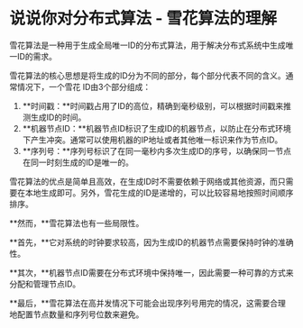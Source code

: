 # 说说你对分布式算法 - 雪花算法的理解

雪花算法是一种用于生成全局唯一ID的分布式算法，用于解决分布式系统中生成唯一ID的需求。

雪花算法的核心思想是将生成的ID分为不同的部分，每个部分代表不同的含义。通常情况下，一个雪花 ID由3个部分组成：

1. **时间戳：**时间戳占用了ID的高位，精确到毫秒级别，可以根据时间戳来推测生成ID的时间。
2. **机器节点ID：**机器节点ID标识了生成ID的机器节点，以防止在分布式环境下产生冲突。通常可以使用机器的IP地址或者其他唯一标识来作为节点ID。
3. **序列号：**序列号标识了在同一毫秒内多次生成ID的序号，以确保同一节点在同一时刻生成的ID是唯一的。

雪花算法的优点是简单且高效，在生成ID时不需要依赖于网络或其他资源，而只需要在本地生成即可。另外，雪花生成的ID是递增的，可以比较容易地按照时间顺序排序。

**然而，**雪花算法也有一些局限性。

**首先，**它对系统的时钟要求较高，因为生成ID的机器节点需要保持时钟的准确性。

**其次，**机器节点ID需要在分布式环境中保持唯一，因此需要一种可靠的方式来分配和管理节点ID。

**最后，**雪花算法在高并发情况下可能会出现序列号用完的情况，这需要合理地配置节点数量和序列号位数来避免。

